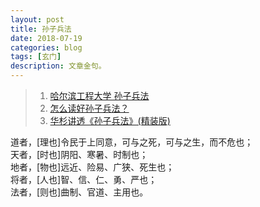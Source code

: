 ```yaml
---
layout: post
title: 孙子兵法
date: 2018-07-19
categories: blog
tags: [玄门]
description: 文章金句。
---
```



>1. [哈尔滨工程大学 孙子兵法](https://www.bilibili.com/video/av12967589)
>1. [怎么读好孙子兵法？](https://www.zhihu.com/question/28161909)
>1. [华杉讲透《孙子兵法》(精装版)](http://www.136book.com/huashanjiangtousunzibingfajingzhuangban)


道者，[理也]令民于上同意，可与之死，可与之生，而不危也；<br>
天者，[时也]阴阳、寒暑、时制也；<br>
地者，[物也]远近、险易、广狭、死生也；<br>
将者，[人也]智、信、仁、勇、严也；<br>
法者，[则也]曲制、官道、主用也。
